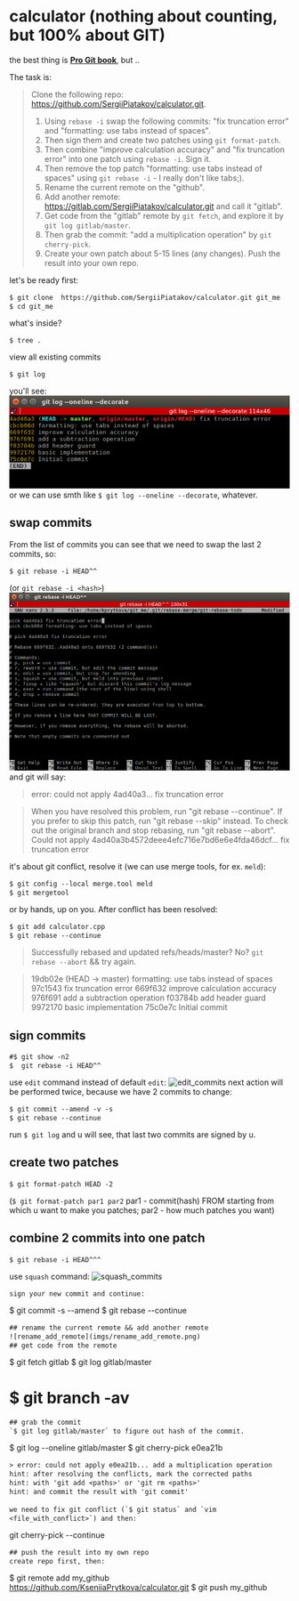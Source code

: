 # calculator (nothing about counting, but 100% about GIT)
the best thing is [**Pro Git book**](https://git-scm.com/book/en/v2), but ..

The task is:

> Clone the following repo: https://github.com/SergiiPiatakov/calculator.git.
> 1. Using `rebase -i` swap the following commits: "fix truncation error" and "formatting: use tabs instead of spaces".
> 2. Then sign them and create two patches using `git format-patch`.
> 3. Then combine "improve calculation accuracy" and "fix truncation error" into one patch using `rebase -i`. Sign it.
> 4. Then remove the top patch "formatting: use tabs instead of spaces" using `git rebase -i` - I really don't like tabs;).
> 5. Rename the current remote on the "github".
> 6. Add another remote: https://gitlab.com/SergiiPiatakov/calculator.git and call it "gitlab".
> 7. Get code from the "gitlab" remote by `git fetch`, and explore it by `git log gitlab/master`.
> 8. Then grab the commit: "add a multiplication operation" by `git cherry-pick`.
> 9. Create your own patch about 5-15 lines (any changes).
> Push the result into your own repo.

let's be ready first:
```
$ git clone  https://github.com/SergiiPiatakov/calculator.git git_me
$ cd git_me
```
what's inside?
```
$ tree .
```
view all existing commits
```
$ git log
```
you'll see:
![list_of_commits](imgs/list_of_commits.png)
or we can use smth like `$ git log --oneline --decorate`, whatever.
## swap commits
From the list of commits you can see that we need to swap the last 2 commits, so:
```
$ git rebase -i HEAD^^
```
(or `git rebase -i <hash>`)
![split_commits](imgs/split_commits.png)
and git will say:
> error: could not apply 4ad40a3... fix truncation error

> When you have resolved this problem, run "git rebase --continue".
If you prefer to skip this patch, run "git rebase --skip" instead.
To check out the original branch and stop rebasing, run "git rebase --abort".
Could not apply 4ad40a3b4572deee4efc716e7bd6e6e4fda46dcf... fix truncation error

it's about git conflict, resolve it (we can use merge tools, for ex. `meld`):
```
$ git config --local merge.tool meld
$ git mergetool
```
or by hands, up on you. After conflict has been resolved:
```
$ git add calculator.cpp
$ git rebase --continue
```
> Successfully rebased and updated refs/heads/master? No? `git rebase --abort` && try again.

>19db02e (HEAD -> master) formatting: use tabs instead of spaces
97c1543 fix truncation error
669f632 improve calculation accuracy
976f691 add a subtraction operation
f03784b add header guard
9972170 basic implementation
75c0e7c Initial commit
## sign commits
```
#$ git show -n2
$  git rebase -i HEAD^^ 
````
use `edit` command instead of default `edit`:
![edit_commits](imgs/edit_commits.png)
next action will be performed twice, because we have 2 commits to change:
```
$ git commit --amend -v -s
$ git rebase --continue
```
run `$ git log` and u will see, that last two commits are signed by u.
## create two patches
```
$ git format-patch HEAD -2
```
(`$ git format-patch par1 par2` par1 - commit(hash) FROM starting from which u want to make you patches; par2 - how much patches you want)
## combine 2 commits into one patch
```
$ git rebase -i HEAD^^^
```
use `squash` command:
![squash_commits](imgs/squash_commits.png)
```
sign your new commit and continue:
```
$ git commit -s --amend
$ git rebase --continue
```
## rename the current remote && add another remote
![rename_add_remote](imgs/rename_add_remote.png)
## get code from the remote
```
$ git fetch gitlab
$ git log gitlab/master
# $ git branch -av
```
## grab the commit
`$ git log gitlab/master` to figure out hash of the commit.
```
$ git log --oneline gitlab/master
$ git cherry-pick e0ea21b
```
> error: could not apply e0ea21b... add a multiplication operation
hint: after resolving the conflicts, mark the corrected paths
hint: with 'git add <paths>' or 'git rm <paths>'
hint: and commit the result with 'git commit'

we need to fix git conflict (`$ git status` and `vim <file_with_conflict>`) and then:
```
git cherry-pick --continue
```
## push the result into my own repo
create repo first, then:
```
$ git remote add my_github https://github.com/KseniiaPrytkova/calculator.git
$ git push my_github
```

